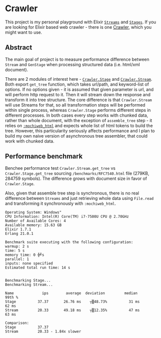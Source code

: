 # Crawler

This project is my personal playground with Elixir [`Streams`](https://hexdocs.pm/elixir/Stream.html) and [`Stages`](https://hexdocs.pm/gen_stage/GenStage.html). If you are looking for Elixir based web crawler - there is one [Crawler](https://github.com/fredwu/crawler), which you might want to use.

## Abstract
The main goal of project is to measure performance difference between `Stream` and `GenStage` when processing structured data (i.e. html/xml document).  

There are 2 modules of interest here - [`Crawler.Stage`](https://github.com/Echoes93/Crawler/blob/master/lib/crawler/stage/crawler_stage.ex) and [`Crawler.Stream`](https://github.com/Echoes93/Crawler/blob/master/lib/crawler/stream/crawler_stream.ex). Both export `get_tree` function, which takes url/path, and keyword-list of options. If no options given - it is assumed that given parameter is url, and will perform http request to it. Then it will stream down the response and transform it into tree structure. The core difference is that `Crawler.Stream` will use Streams for that, so all transformation steps will be performed within single process, whereas `Crawler.Stage` performs different steps in different processes. In both cases every step works with chunked data, rather than whole document, with the exception of `assemble_tree` step - it relies on [`:mochiweb_html`](https://github.com/mochi/mochiweb) and expects whole list of html tokens to build the tree. However, this particularity seriously affects performance and I plan to build my own naive version of asynchronous tree assembler, that could work with chunked data.

## Performance benchmark

Benchee performance test `Crawler.Stream.get_tree` vs `Crawler.Stage.get_tree` sourcing `/benchmarks/RFC7540.html` file (279KB, 284759 symbols). The difference grows with document size in favor of `Crawler.Stage`. 

Also, given that assemble tree step is synchronous, there is no real difference between `Streams` and just retrieving whole data using `File.read` and transforming it synchronously with `:mochiweb_html`.
```
Operating System: Windows"
CPU Information: Intel(R) Core(TM) i7-7500U CPU @ 2.70GHz
Number of Available Cores: 4
Available memory: 15.63 GB
Elixir 1.7.1
Erlang 21.0.1

Benchmark suite executing with the following configuration:
warmup: 2 s
time: 5 s
memory time: 0 ╬╝s
parallel: 1
inputs: none specified
Estimated total run time: 14 s


Benchmarking Stage...
Benchmarking Stream...

Name             ips        average  deviation         median         99th %
Stage          37.37       26.76 ms    ┬▒48.73%          31 ms          62 ms
Stream         20.33       49.18 ms    ┬▒12.35%          47 ms          63 ms

Comparison:
Stage          37.37
Stream         20.33 - 1.84x slower
```